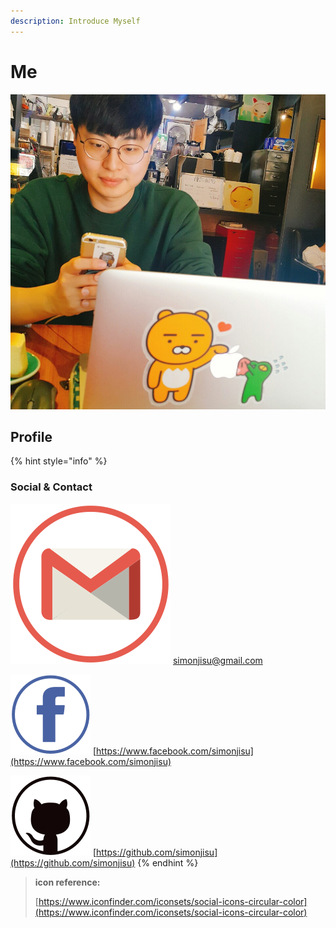 ```yaml
---
description: Introduce Myself
---
```


# Me

![](.gitbook/assets/profile_img.jpeg)

## Profile



{% hint style="info" %}
### Social & Contact

![](.gitbook/assets/c_gmail.png) simonjisu@gmail.com

![](.gitbook/assets/c_fb.png) [https://www.facebook.com/simonjisu](https://www.facebook.com/simonjisu)  

![](.gitbook/assets/c_github.png) [https://github.com/simonjisu](https://github.com/simonjisu) 
{% endhint %}







> **icon reference:** 
>
> [https://www.iconfinder.com/iconsets/social-icons-circular-color](https://www.iconfinder.com/iconsets/social-icons-circular-color)

